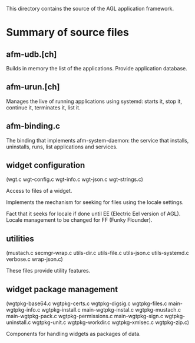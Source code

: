 This directory contains the source of the AGL application framework.


Summary of source files
=======================

afm-udb.[ch]
-----------

Builds in memory the list of the applications.
Provide application database.

afm-urun.[ch]
------------

Manages the live of running applications using systemd:
starts it, stop it, continue it, terminates it, list it.

afm-binding.c
-------------

The binding that implements afm-system-daemon: the service
that installs, uninstalls, runs, list applications and services.

widget configuration
--------------------
(wgt.c wgt-config.c wgt-info.c wgt-json.c wgt-strings.c)

Access to files of a widget.

Implements the mechanism for seeking for files using the locale settings. 

Fact that it seeks for locale if done until EE (Electric Eel version of AGL).
Locale management to be changed for FF (Funky Flounder).

utilities
---------
(mustach.c secmgr-wrap.c utils-dir.c utils-file.c utils-json.c utils-systemd.c verbose.c wrap-json.c)

These files provide utility features.

widget package management
-------------------------
(wgtpkg-base64.c
wgtpkg-certs.c
wgtpkg-digsig.c
wgtpkg-files.c
main-wgtpkg-info.c
wgtpkg-install.c
main-wgtpkg-instal.c
wgtpkg-mustach.c
main-wgtpkg-pack.c
wgtpkg-permissions.c
main-wgtpkg-sign.c
wgtpkg-uninstall.c
wgtpkg-unit.c
wgtpkg-workdir.c
wgtpkg-xmlsec.c
wgtpkg-zip.c)

Components for handling widgets as packages of data.
